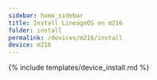 ```yaml
---
sidebar: home_sidebar
title: Install LineageOS on m216
folder: install
permalink: /devices/m216/install
device: m216
---
```

{% include templates/device_install.md %}
